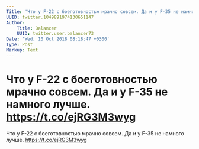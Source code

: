 ```yaml
---
Title: 'Что у F-22 с боеготовностью мрачно совсем. Да и у F-35 не намного лучше. https://t.co/ejRG3M3wyg'
UUID: twitter.1049891974130651147
Author:
    Title: Balancer
    UUID: twitter.user.balancer73
Date: 'Wed, 10 Oct 2018 08:18:47 +0300'
Type: Post
Markup: Text
---
```


# Что у F-22 с боеготовностью мрачно совсем. Да и у F-35 не намного лучше. https://t.co/ejRG3M3wyg

Что у F-22 с боеготовностью мрачно совсем. Да и у F-35 не
намного лучше. https://t.co/ejRG3M3wyg